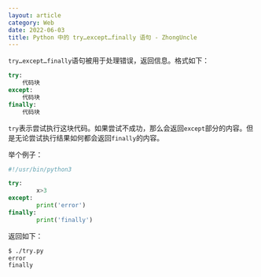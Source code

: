 ```yaml
---
layout: article
category: Web
date: 2022-06-03
title: Python 中的 try…except…finally 语句 - ZhongUncle
---
```

<!-- excerpt-start -->
`try…except…finally`语句被用于处理错误，返回信息。格式如下：

```python
try:
	代码块
except:
	代码块
finally:
	代码块
```

`try`表示尝试执行这块代码。如果尝试不成功，那么会返回`except`部分的内容。但是无论尝试执行结果如何都会返回`finally`的内容。

举个例子：

```python
#!/usr/bin/python3

try:
        x>3
except:
        print('error')
finally:
        print('finally')
```
返回如下：

```bash
$ ./try.py 
error
finally
```